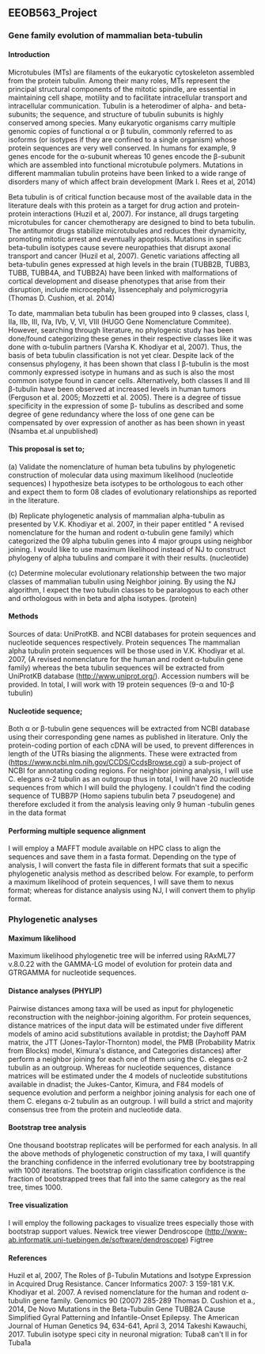 ## EEOB563_Project

### Gene family evolution of mammalian beta-tubulin
#### Introduction 
Microtubules (MTs) are filaments of the eukaryotic cytoskeleton assembled from the protein tubulin. Among their many roles, MTs represent the principal structural components of the mitotic spindle, are essential in maintaining cell shape, motility and to facilitate intracellular transport and intracellular communication. Tubulin is a heterodimer of alpha- and beta-subunits; the sequence, and structure of tubulin subunits is highly conserved among species. Many eukaryotic organisms carry multiple genomic copies of functional α or β tubulin, commonly referred to as isoforms (or isotypes if they are confined to a single organism) whose protein sequences are very well conserved. In humans for example, 9 genes encode for the α-subunit whereas 10 genes encode the β-subunit which are assembled into functional microtubule polymers. Mutations in different mammalian tubulin proteins have been linked to a wide range of disorders many of which affect brain development (Mark I. Rees et al, 2014)

Beta tubulin is of critical function because most of the available data in the literature deals with this protein as a target for drug action and protein-protein interactions (Huzil et al, 2007). For instance, all drugs targeting microtubules for cancer chemotherapy are designed to bind to beta tubulin. The antitumor drugs stabilize microtubules and reduces their dynamicity, promoting mitotic arrest and eventually apoptosis. Mutations in specific beta-tubulin isotypes cause severe neuropathies that disrupt axonal transport and cancer (Huzil et al, 2007). Genetic variations affecting all beta-tubulin genes expressed at high levels in the brain (TUBB2B, TUBB3, TUBB, TUBB4A, and TUBB2A) have been linked with malformations of cortical development and disease phenotypes that arise from their disruption, include microcephaly, lissencephaly and polymicrogyria (Thomas D. Cushion, et al. 2014)

To date, mammalian beta tubulin has been grouped into 9 classes, class I, IIa, IIb, III, IVa, IVb, V, VI, VIII (HUGO Gene Nomenclature Commitee). However, searching through literature, no phylogenic study has been done/found categorizing these genes in their respective classes like it was done with α-tubulin partners (Varsha K. Khodiyar et al, 2007).  Thus, the basis of beta tubulin classification is not yet clear. Despite lack of the consensus phylogeny, it has been shown that class I β-tubulin is the most commonly expressed isotype in humans and as such is also the most common isotype found in cancer cells. Alternatively, both classes II and III β-tubulin have been observed at increased levels in human tumors (Ferguson et al. 2005; Mozzetti et al. 2005). 
 There is a degree of tissue specificity in the expression of some β- tubulins as described and some degree of gene redundancy where the loss of one gene can be compensated by over expression of another as has been shown in yeast (Nsamba et.al unpublished)
 
#### This proposal is set to;
 (a) Validate the nomenclature of human beta tubulins by phylogenetic construction of molecular data using maximum likelihood (nucleotide sequences)
I hypothesize beta isotypes to be orthologous to each other and expect them to form 08 clades of evolutionary relationships as reported in the literature.

(b) Replicate phylogenetic analysis of mammalian alpha-tubulin as presented by V.K. Khodiyar et al. 2007, in their paper entitled " A revised nomenclature for the human and rodent α-tubulin gene family) which categorized the 09 alpha tubulin genes into 4 major groups using neighbor joining.  I would like to use maximum likelihood instead of NJ to construct phylogeny of alpha tubulins and compare it with their results. (nucleotide)

(c) Determine molecular evolutionary relationship between the two major classes of mammalian tubulin using Neighbor joining. By using the NJ algorithm, I expect the two tubulin classes to be paralogous to each other and orthologous with in beta and alpha isotypes. (protein)

#### Methods
Sources of data: UniProtKB. and NCBI databases for protein sequences and nucleotide sequences respectively.
Protein sequences
The mammalian alpha tubulin protein sequences will be those used in V.K. Khodiyar et al. 2007, (A revised nomenclature for the human and rodent α-tubulin gene family) whereas the beta tubulin sequences will be extracted from UniProtKB database (http://www.uniprot.org/). Accession numbers will be provided. In total, I will work with 19 protein sequences (9-α and 10-β tubulin)
#### Nucleotide sequence;
Both α or β-tubulin gene sequences will be extracted from NCBI database using their corresponding gene names as published in literature.  Only the protein-coding portion of each cDNA will be used, to prevent differences in length of the UTRs biasing the alignments.  These were extracted from (https://www.ncbi.nlm.nih.gov/CCDS/CcdsBrowse.cgi) a sub-project of NCBI for annotating coding regions. For neighbor joining analysis, I will use C. elegans α-2 tubulin as an outgroup thus in total, I will have 20 nucleotide sequences from which I will build the phylogeny. I couldn't find the coding sequence of TUBB7P (Homo sapiens tubulin beta 7 pseudogene) and therefore excluded it from the analysis leaving only 9 human -tubulin genes in the data format

#### Performing multiple sequence alignment 
I will employ a MAFFT module available on HPC class to align the sequences and save them in a fasta format. Depending on the type of analysis, I will convert the fasta file in different formats that suit a specific phylogenetic analysis method as described below. For example, to perform a maximum likelihood of protein sequences, I will save them to nexus format; whereas for distance analysis using NJ, I will convert them to phylip format. 

### Phylogenetic analyses 

#### Maximum likelihood
Maximum likelihood phylogenetic tree will be inferred using RAxML77 v.8.0.22 with the GAMMA-LG model of evolution for protein data and GTRGAMMA for nucleotide sequences. 

#### Distance analyses (PHYLIP)
Pairwise distances among taxa will be used as input for phylogenetic reconstruction with the neighbor-joining algorithm.  For protein sequences, distance matrices of the input data will be estimated under five different models of amino acid substitutions available in protdist; the Dayhoff PAM matrix, the JTT (Jones-Taylor-Thornton) model, the PMB (Probability Matrix from Blocks) model, Kimura's distance, and Categories distances) after perform a neighbor joining for each one of them using the C. elegans α-2 tubulin as an outgroup. 
Whereas for nucleotide sequences, distance matrices will be estimated under the 4 models of nucleotide substitutions available in dnadist; the Jukes-Cantor, Kimura, and F84 models of sequence evolution and perform a neighbor joining analysis for each one of them C. elegans α-2 tubulin as an outgroup.
I will build a strict and majority consensus tree from the protein and nucleotide data.

#### Bootstrap tree analysis
One thousand bootstrap replicates will be performed for each analysis. In all the above methods of phylogenetic construction of my taxa, I will quantify the branching confidence in the inferred evolutionary tree by bootstrapping with 1000 iterations. The bootstrap origin classification confidence is the fraction of bootstrapped trees that fall into the same category as the real tree, times 1000.

#### Tree visualization
I will employ the following packages to visualize trees especially those with bootstrap support values. 
Newick tree viewer
Dendroscope (http://www-ab.informatik.uni-tuebingen.de/software/dendroscope)
Figtree


#### References
Huzil et al, 2007, The Roles of β-Tubulin Mutations and Isotype Expression
in Acquired Drug Resistance. Cancer Informatics 2007: 3 159-181
V.K. Khodiyar et al. 2007. A revised nomenclature for the human and rodent α-tubulin gene family. Genomics 90 (2007) 285-289
Thomas D. Cushion et a., 2014, De Novo Mutations in the Beta-Tubulin Gene TUBB2A Cause Simplified Gyral Patterning and Infantile-Onset Epilepsy. The American Journal of Human Genetics 94, 634-641, April 3, 2014
Takeshi Kawauchi, 2017. Tubulin isotype speci city in neuronal migration: Tuba8 can't ll in for Tuba1a 





